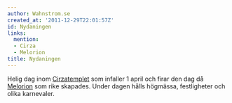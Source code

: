 ```yaml
---
author: Wahnstrom.se
created_at: '2011-12-29T22:01:57Z'
id: Nydaningen
links:
  mention:
  - Cirza
  - Melorion
title: Nydaningen
---
```


Helig dag inom [Cirzatemplet] som infaller 1 april och firar den dag då [Melorion] som rike
skapades. Under dagen hålls högmässa, festligheter och olika karnevaler.

  [Cirzatemplet]: Cirza
  [Melorion]: Melorion